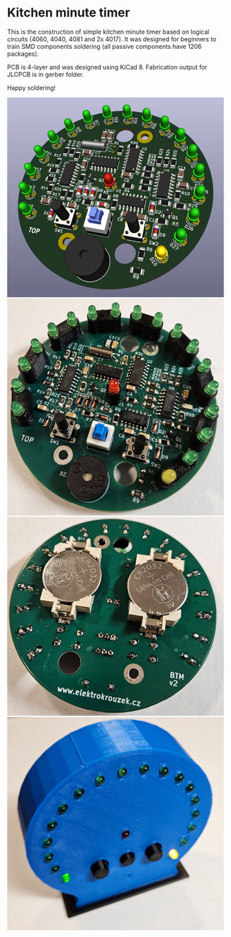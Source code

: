 # Kitchen minute timer
This is the construction of simple kitchen minute timer based on logical 
circuits (4060, 4040, 4081 and 2x 4017). It was designed for beginners to 
train SMD components soldering (all passive components have 1206 packages).

PCB is 4-layer and was designed using KiCad 8. Fabrication output for JLCPCB is in gerber folder.

Happy soldering!

![3D view](doc/3d_view.png)
![PCB Top](doc/pcb_photo_top.png)
![PCB Bottom](doc/pcb_photo_bottom.png)
![Photo](doc/photo.png)